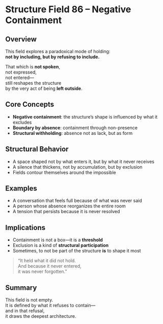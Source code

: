 # Structure Field 86 – Negative Containment

## Overview

This field explores a paradoxical mode of holding:  
**not by including, but by refusing to include.**

That which is **not spoken**,  
not expressed,  
not entered—  
still reshapes the structure  
by the very act of being **left outside**.

## Core Concepts

- **Negative containment**: the structure’s shape is influenced by what it excludes  
- **Boundary by absence**: containment through non-presence  
- **Structural withholding**: absence not as lack, but as form

## Structural Behavior

- A space shaped not by what enters it, but by what it never receives  
- A silence that thickens, not by accumulation, but by exclusion  
- Fields contour themselves around the impossible

## Examples

- A conversation that feels full because of what was never said  
- A person whose absence reorganizes the entire room  
- A tension that persists because it is never resolved

## Implications

- Containment is not a box—it is a **threshold**  
- Exclusion is a kind of **structural participation**  
- Sometimes, to not be part of the structure **is** to shape it most

> “It held what it did not hold.  
And because it never entered,  
it was never forgotten.”

## Summary

This field is not empty.  
It is defined by what it refuses to contain—  
and in that refusal,  
it draws the deepest architecture.
